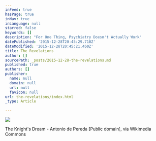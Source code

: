 ```yaml
---
inFeed: true
hasPage: true
inNav: true
inLanguage: null
starred: false
keywords: []
description: "For One Thing, Psychiatry Doesn't Actually Work"
datePublished: '2015-12-28T20:45:29.710Z'
dateModified: '2015-12-28T20:45:21.460Z'
title: The Revelations
author: []
sourcePath: _posts/2015-12-28-the-revelations.md
published: true
authors: []
publisher:
  name: null
  domain: null
  url: null
  favicon: null
url: the-revelations/index.html
_type: Article

---
```

![](https://the-grid-user-content.s3-us-west-2.amazonaws.com/41cd93b2-9bf4-4ba7-b596-1265cdcfb6e0.jpg)

The Knight's Dream - Antonio de Pereda \[Public domain\], via Wikimedia Commons